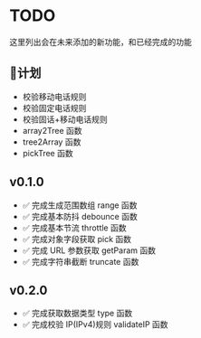 # TODO

这里列出会在未来添加的新功能，和已经完成的功能

## :triangular_flag_on_post:计划

- 校验移动电话规则
- 校验固定电话规则
- 校验固话+移动电话规则
- array2Tree 函数
- tree2Array 函数
- pickTree 函数

## v0.1.0

- :white_check_mark: 完成生成范围数组 range 函数
- :white_check_mark: 完成基本防抖 debounce 函数
- :white_check_mark: 完成基本节流 throttle 函数
- :white_check_mark: 完成对象字段获取 pick 函数
- :white_check_mark: 完成 URL 参数获取 getParam 函数
- :white_check_mark: 完成字符串截断 truncate 函数

## v0.2.0

- :white_check_mark: 完成获取数据类型 type 函数
- :white_check_mark: 完成校验 IP(IPv4)规则 validateIP 函数
